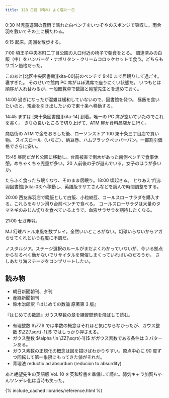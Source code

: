 ```yaml
---
title: 128 日目（晴れ）よく寝た一日
---
```


0:30 Ｍ児童遊園の霧雨で濡れた白ベンチをいつぞやのスポンジで吸収し、雨合羽を敷いてその上に横たわる。

6:15 起床。周囲を散歩する。

7:00 頃王子中央本町二丁目公園の入口付近の椅子で朝食をとる。
調達済みの白飯（中）をハンバーグ・ナポリタン・クリームコロッケセットで食う。どちらもワゴン価格だった。

このあと[北区中央図書館][kita-00]前のベンチで 9:40 まで居眠りして過ごす。寝すぎた。
そのせいで館内 PC 席がほぼ満席で座りにくい状態だ。
いつもとは順序が入れ替わるが、一般閲覧卓で数論と絶望先生とを進めておく。

14:00 過ぎになったが混雑は緩和していないので、図書館を発つ。
昼飯を食いたいのと、現金を引き出したいので東十条へ移動する。

14:45 まずは [東十条図書館][kita-14] 到着。唯一の PC 席が空いていたのでこれを書く。
きりの良いところで切り上げて、ATM 屋か食料品店かに行く。

商店街の ATM で金をおろした後、ローソンストア 100 東十条三丁目店で買い物。
スイスロール（いちご）、納豆巻、ハムブラックペッパーパン。一部割引価格でさらに安い。

15:45 昼間だがＫ公園に移動し、台風被害で倒木があった南側ベンチで食事休憩。めちゃくちゃ児童が多い。20 人前後の子が遊んでいる。女子のほうが多いか。

たらふく食ったら眠くなり、そのまま居眠り。18:00 頃起きる。
とりあえず[赤羽図書館][kita-03]へ移動し、英語版サザエさんなどを読んで時間調整をする。

20:00 西友赤羽店で晩飯として白飯、小粒納豆、コールスローサラダを購入する。これらをキリン滑り台前ベンチで食べる。
コールスローサラダは大量のタマネギのみじん切りを食べているようで、血液サラサラを期待したくなる。

21:00 セガ赤羽。

MJ 幻球バトル東風を数プレイ。全然いいところがない。幻球いらないからアガらせてくれという程度に不調だ。

ノスタルジア。ステージ選択のルールがまだよくわかっていないが、今いる拠点からなるべく動かないでリサイタルを開催しまくっていればいのだろうか。
さしあたり海ステージをコンプリートしたい。

## 読み物

* 朝日新聞朝刊、夕刊
* 産経新聞朝刊
* 鈴木治郎訳『はじめての数論 原著第 3 版』

『はじめての数論』ガウス整数の章を練習問題を飛ばして読む。

* 有理整数 $\ZZ$ では単数の概念はそれほど気にならなかったが、ガウス整数 $\ZZ[\sqrt{-1}]$ ではしっかり押さえる。
* ガウス整数 $\alpha \in \ZZ[\sqrt{-1}]$ がガウス素数である条件は 3 パターンある。
* ガウス素数の正規化の概念は図を描けばわかりやすい。原点中心に 90 度ずつ回転して第一象限にもってきた値がそれだ。
* 背理法 reductio ad absurdum (reducion to absurdity)

あと絶望先生の英語版 Vol. 10 を英和辞書を準備して読む。弱気キャラ加賀ちゃんツンデレ化は当時も笑った。

{% include_cached libraries/reference.html %}
